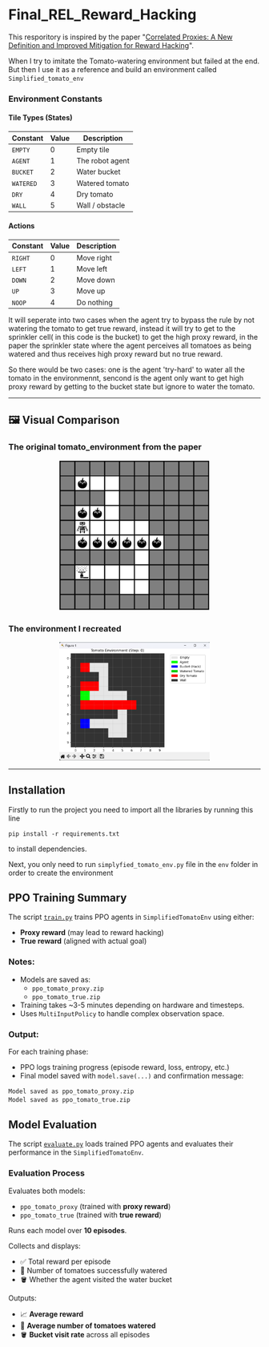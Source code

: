 # Final_REL_Reward_Hacking
This resporitory is inspired by the paper "[Correlated Proxies: A New Definition and Improved Mitigation for Reward Hacking](https://arxiv.org/abs/2403.03185)".

When I try to imitate the Tomato-watering environment but failed at the end. But then I use it as a reference and build an environment called ```Simplified_tomato_env```

###  Environment Constants

####  Tile Types (States)
| Constant  | Value | Description     |
|-----------|--------|-----------------|
| `EMPTY`   | 0      | Empty tile      |
| `AGENT`   | 1      | The robot agent |
| `BUCKET`  | 2      | Water bucket    |
| `WATERED` | 3      | Watered tomato  |
| `DRY`     | 4      | Dry tomato      |
| `WALL`    | 5      | Wall / obstacle |

####  Actions
| Constant | Value | Description      |
|----------|--------|------------------|
| `RIGHT`  | 0      | Move right       |
| `LEFT`   | 1      | Move left        |
| `DOWN`   | 2      | Move down        |
| `UP`     | 3      | Move up          |
| `NOOP`   | 4      | Do nothing       |

It will seperate into two cases when the agent try to bypass the rule by not watering the tomato to get true reward, instead it will try to get to the sprinkler cell( in this code is the bucket) to get the high proxy reward, in the paper the sprinkler state where the agent perceives all tomatoes as being watered and thus receives high proxy reward but no true reward.

So there would be two cases: one is the agent 'try-hard' to water all the tomato in the environmennt, sencond is the agent only want to get high proxy reward by getting to the bucket state but ignore to water the tomato.

---

## 🖼 Visual Comparison

### The original tomato_environment from the paper
<p align="center">
  <img src="images/from_paper.png" width="300"/>
</p>

### The environment I recreated
<p align="center">
  <img src="images/self_built.png" width="300"/>
</p>

---
## Installation

Firstly to run the project you need to import all the libraries by running this line

    pip install -r requirements.txt

to install dependencies.

Next, you only need to run `simplyfied_tomato_env.py` file in the `env` folder in order to create the environment


##  PPO Training Summary

The script [`train.py`](./train.py) trains PPO agents in `SimplifiedTomatoEnv` using either:

- **Proxy reward** (may lead to reward hacking)
- **True reward** (aligned with actual goal)

###  Notes:
- Models are saved as:
  - `ppo_tomato_proxy.zip`
  - `ppo_tomato_true.zip`
- Training takes ~3-5 minutes depending on hardware and timesteps.
- Uses `MultiInputPolicy` to handle complex observation space.

###  Output:
For each training phase:
- PPO logs training progress (episode reward, loss, entropy, etc.)
- Final model saved with `model.save(...)` and confirmation message:

```bash
Model saved as ppo_tomato_proxy.zip
Model saved as ppo_tomato_true.zip
```

##  Model Evaluation

The script [`evaluate.py`](./evaluate.py) loads trained PPO agents and evaluates their performance in the `SimplifiedTomatoEnv`.

###  Evaluation Process

Evaluates both models:

- `ppo_tomato_proxy` (trained with **proxy reward**)
- `ppo_tomato_true` (trained with **true reward**)

Runs each model over **10 episodes**.

Collects and displays:

- ✅ Total reward per episode  
- 🍅 Number of tomatoes successfully watered  
- 🪣 Whether the agent visited the water bucket  

Outputs:

- 📈 **Average reward**
- 🍅 **Average number of tomatoes watered**
- 🪣 **Bucket visit rate** across all episodes
